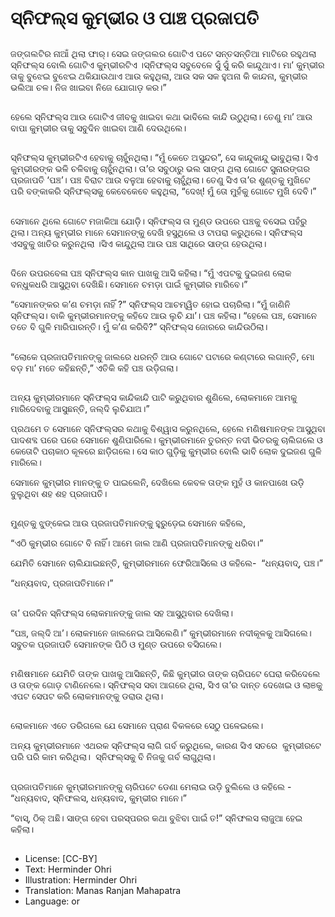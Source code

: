 # ସ୍ନିଫଲ୍‍ସ କୁମ୍ଭୀର ଓ ପାଞ୍ଚ ପ୍ରଜାପତି

##
ଜଙ୍ଗଲଟିର ନାଆଁ ଥିଲା ଫାର୍। ସେଇ ଜଙ୍ଗଲର ଗୋଟିଏ ପଟେ ସନ୍ତସନ୍ତିଆ ମାଟିରେ ରହୁଥଲା ସ୍ନିଫଲ୍ସ ବୋଲି ଗୋଟିଏ କୁମ୍ଭୀରଟିଏ ।ସ୍ନିଫଲ୍ସ ସବୁବେଳେ ସୁଁ ସୁଁ କରି କାନ୍ଦୁଥାଏ। ମା’ କୁମ୍ଭୀର ତାକୁ ବୁଝେଇ ବୁଝେଇ ଥକିଯାଉଥାଏ ଆଉ କହୁଥିଲା, ଆଉ ସକ ସକ ହୁଅନା କି କାନ୍ଦନା, କୁମ୍ଭୀର ଭଲିଆ ଚଳ। ନିଜ ଖାଇବା ନିଜେ ଯୋଗାଡ଼ କର।‍” 

##
ହେଲେ ସ୍ନିଫଲ୍ସ ଆଉ ଗୋଟିଏ ଜୀବକୁ ଖାଇବା କଥା ଭାବିଲେ କାନ୍ଦି ଉଠୁଥିଲା। ତେଣୁ ମା’ ଆଉ ବାପା କୁମ୍ଭୀର ତାକୁ ସବୁଦିନ ଖାଇବା ଆଣି ଦେଉଥିଲେ। 

##
ସ୍ନିଫଲ୍ସ କୁମ୍ଭୀରଟିଏ ହେବାକୁ ଚାହୁଁନଥିଲା। “ମୁଁ କେତେ ଅସୁନ୍ଦର‍”‍, ସେ କାନ୍ଦୁକାନ୍ଦୁ ଭାବୁଥିଲା। ସିଏ କୁମ୍ଭୀରଙ୍କ ଭଳି ଚଳିବାକୁ ଚାହୁଁନଥିଲା। ତା’ର ସବୁଠାରୁ ଭଲ ସାଙ୍ଗ ଥିଲା ଗୋଟେ ସୁନାରଙ୍ଗର ପ୍ରଜାପତି ‘ପଞ୍ଚ’। ପଞ୍ଚ ବିରାଟ ଆଉ ବଳୁଆ ହେବାକୁ ଚାହୁଁଥିଲା। ତେଣୁ ସିଏ ତା’ର ଶୁଣ୍ତକୁ ମୁଖିଟେ ପରି ବଙ୍କାକରି ସ୍ନିଫଲ୍ସକୁ କେବେକେବେ କହୁଥିଲା, “ଦେଖ୍! ମୁଁ ତୋ ମୁହଁକୁ ଗୋଟେ ମୁଖି ଦେବି।” 

##
ସେମାନେ ଥିଲେ ଗୋଟେ ମଜାକିଆ ଯୋଡ଼ି। ସ୍ନିଫଲ୍ସ ତା ମୁଣ୍ଡ ଉପରେ ପଞ୍ଚକୁ ବସେଇ ପହଁରୁ ଥିଲା। ଅନ୍ୟ କୁମ୍ଭୀର ମାନେ ସେମାନଙ୍କୁ ଦେଖି ହସୁଥିଲେ ଓ ଟାପରା କରୁଥିଲେ। ସ୍ନିଫଲ୍ସ ଏସବୁକୁ ଖାତିର କରୁନଥିଲା ।ସିଏ କାନ୍ଦୁଥିଲା ଆଉ ପଞ୍ଚ ସାଥିରେ ସାଙ୍ଗ ହେଉଥିଲା। 

##
ଦିନେ ଉପରବେଳା ପଞ୍ଚ ସ୍ନିଫଲ୍ସ କାନ ପାଖକୁ ଆସି କହିଲା। “ମୁଁ ଏପଟକୁ ଦୁଇଜଣ ଲୋକ ବନ୍ଧୁକଧରି ଆସୁଥିବା ଦେଖିଛି। ସେମାନେ ଚମଡ଼ା ପାଇଁ କୁମ୍ଭୀର ମାରିବେ।” 

“ସେମାନଙ୍କର କ’ଣ ଚମଡ଼ା ନାହିଁ ?” ସ୍ନିଫଲ୍ସ ଆଚମ୍ୱିତ ହୋଇ ପଚାରିଲା। “ମୁଁ ଜାଣିନି ସ୍ନିଫଲ୍ସ। ବାକି କୁମ୍ଭୀରମାନଙ୍କୁ କହିଦେ ଆଉ ଲୁଚି ଯା’। ପଞ୍ଚ କହିଲା। “ହେଲେ ପଞ୍ଚ, ସେମାନେ ତତେ ବି ଗୁଳି ମାରିପାରନ୍ତି। ମୁଁ କ’ଣ କରିବି?” ସ୍ନିଫଲ୍ସ ଜୋରରେ କାନ୍ଦିଉଠିଲା। 

##
“ଲୋକେ ପ୍ରଜାପତିମାନଙ୍କୁ ଜାଲରେ ଧରନ୍ତି ଆଉ ଗୋଟେ ପଟାରେ କଣ୍ଟାରେ ଲଗାନ୍ତି, ମୋ ବଡ଼ ମା’ ମତେ କହିଛନ୍ତି,” ଏତିକି କହି ପଞ୍ଚ ଉଡ଼ିଗଲା। 

##
ଅନ୍ୟ କୁମ୍ଭୀରମାନେ ସ୍ନିଫଲ୍ସ କାନ୍ଦିକାନ୍ଦି ପାଟି କରୁଥିବାର ଶୁଣିଲେ, ଲୋକମାନେ ଆମକୁ ମାରିଦେବାକୁ ଆସୁଛନ୍ତି, ଜଲ୍‍ଦି ଲୁଚିଯାଅ।” 

ପ୍ରଥମେ ତ ସେମାନେ ସ୍ନିଫଲ୍ସର କଥାକୁ ବିଶ୍ୱାସ କରୁନଥିଲେ, ହେଲେ ମଣିଷମାନଙ୍କ ଆସୁଥିବା ପାଦଶବ୍ଦ ପରେ ପରେ ସେମାନେ ଶୁଣିପାରିଲେ। କୁମ୍ଭୀରମାନେ ତୁରନ୍ତ ନଦୀ ଭିତରକୁ ଚାଲିଗଲେ ଓ କେତୋଟି ପଚାକାଠ କୂଳରେ ଛାଡ଼ିଗଲେ। ସେ କାଠ ଗୁଡ଼ିକୁ କୁମ୍ଭୀର ବୋଲି ଭାବି ଲୋକ ଦୁଇଜଣ ଗୁଳି ମାରିଲେ। 

ସେମାନେ କୁମ୍ଭୀର ମାନଙ୍କୁ ତ ପାଇଲେନି, ଦେଖିଲେ କେବଳ ତାଙ୍କ ମୁହଁ ଓ କାନପାଖେ ଉଡ଼ି ବୁଲୁଥିବା ଶହ ଶହ ପ୍ରଜାପତି। 

##
ମୁଣ୍ତକୁ ଝୁଙ୍କେଇ ଆଉ ପ୍ରଜାପତିମାନଙ୍କୁ ହୁରୁଡ଼େଇ ସେମାନେ କହିଲେ, 

“ଏଠି କୁମ୍ଭୀର ଗୋଟେ ବି ନାହିଁ। ଆମେ ଜାଲ ଆଣି ପ୍ରଜାପତିମାନଙ୍କୁ ଧରିବା।‍” 

ଯେମିତି ସେମାନେ ଚାଲିଯାଇଛନ୍ତି, କୁମ୍ଭୀରମାନେ ଫେରିଆସିଲେ ଓ କହିଲେ-  “ଧନ୍ୟବାଦ୍, ପଞ୍ଚ।” 

“ଧନ୍ୟବାଦ, ପ୍ରଜାପତିମାନେ।‍” 

##
ତା’ ପରଦିନ ସ୍ନିଫଲ୍‍ସ ଲୋକମାନଙ୍କୁ ଜାଲ ସହ ଆସୁଥିବାର ଦେଖିଲା। 

“ପଞ୍ଚ, ଜଲ୍‍ଦି ଆ’। ଲୋକମାନେ ଜାଲନେଇ ଆସିଲେଣି।‍” କୁମ୍ଭୀରମାନେ ନଦୀକୂଳକୁ ଆସିଗଲେ। ସବୁତକ ପ୍ରଜାପତି ସେମାନଙ୍କ ପିଠି ଓ ମୁଣ୍ତ ଉପରେ ବସିଗଲେ। 

##
ମଣିଷମାନେ ଯେମିତି ତାଙ୍କ ପାଖକୁ ଆସିଛନ୍ତି, କିଛି କୁମ୍ଭୀର ତାଙ୍କ ଚାରିପଟେ ଘେରା କରିଦେଲେ ଓ ତାଙ୍କ ଗୋଡ଼ ଟାଣିନେଲେ। ସ୍ନିଫଲ୍‍ସ ସବା ଆଗରେ ଥିଲା, ସିଏ ତା’ର ଦାନ୍ତ ଦେଖେଇ ଓ ଲାଞକୁ ଏପଟ ସେପଟ କରି ଲୋକମାନଙ୍କୁ ଡରାଉ ଥିଲା। 

##
ଲୋକମାନେ ଏତେ ଡରିଗଲେ ଯେ ସେମାନେ ପ୍ରାଣ ବିକଳରେ ସେଠୁ ପଳେଇଲେ। 

ଅନ୍ୟ କୁମ୍ଭୀରମାନେ ଏଥରକ ସ୍ନିଫଲ୍‍ସ ଲାଗି ଗର୍ବ କରୁଥିଲେ, କାରଣ ସିଏ ସତରେ  କୁମ୍ଭୀରଟେ ପରି ପରି କାମ କରିଥିଲା।  ସ୍ନିଫଲ୍‍ସକୁ ବି ନିଜକୁ ଗର୍ବ ଲାଗୁଥିଲା। 

##
ପ୍ରଜାପତିମାନେ କୁମ୍ଭୀରମାନଙ୍କୁ ଚାରିପଟେ ଡେଣା ମେଲାଇ ଉଡ଼ି ବୁଲିଲେ ଓ କହିଲେ - “ଧନ୍ୟବାଦ, ସ୍ନିଫଲସ, ଧନ୍ୟବାଦ, କୁମ୍ଭୀର ମାନେ।‍” 

“ବାସ୍, ଠିକ୍ ଅଛି। ସାଙ୍ଗ ହେବା ପରସ୍ପରର କଥା ବୁଝିବା ପାଇଁ ତ!” ସ୍ନିଫଲସ ଲାଜୁଆ ହେଇ କହିଲା। 

##
* License: [CC-BY]
* Text: Herminder Ohri
* Illustration: Herminder Ohri
* Translation: Manas Ranjan Mahapatra
* Language: or
